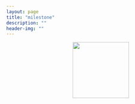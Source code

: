 ```yaml
---
layout: page
title: "milestone"
description: ""
header-img: ""
---
```



<center>
    <p><img src="http://7xlfkx.com1.z0.glb.clouddn.com/white2.jpg" height="150" width="150" align="center"></p>
</center>







